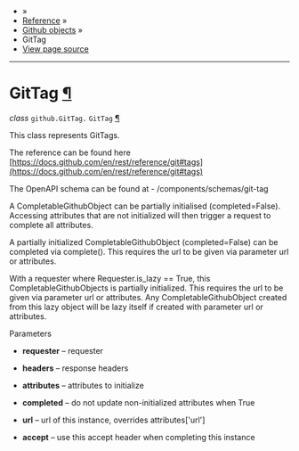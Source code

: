 - »
- [Reference](https://pygithub.readthedocs.io/en/stable/reference.html) »
- [Github objects](https://pygithub.readthedocs.io/en/stable/github_objects.html) »
- GitTag
- [View page source](https://pygithub.readthedocs.io/en/stable/_sources/github_objects/GitTag.rst.txt)

* * *

# GitTag [¶](https://pygithub.readthedocs.io/en/stable/github_objects/GitTag.html\#gittag "Permalink to this headline")

_class_ `github.GitTag.` `GitTag` [¶](https://pygithub.readthedocs.io/en/stable/github_objects/GitTag.html#github.GitTag.GitTag "Permalink to this definition")

This class represents GitTags.

The reference can be found here
[https://docs.github.com/en/rest/reference/git#tags](https://docs.github.com/en/rest/reference/git#tags)

The OpenAPI schema can be found at
\- /components/schemas/git-tag

A CompletableGithubObject can be partially initialised (completed=False). Accessing attributes that are not
initialized will then trigger a request to complete all attributes.

A partially initialized CompletableGithubObject (completed=False) can be completed
via complete(). This requires the url to be given via parameter url or attributes.

With a requester where Requester.is\_lazy == True, this CompletableGithubObjects is
partially initialized. This requires the url to be given via parameter url or attributes.
Any CompletableGithubObject created from this lazy object will be lazy itself if created with
parameter url or attributes.

Parameters

- **requester** – requester

- **headers** – response headers

- **attributes** – attributes to initialize

- **completed** – do not update non-initialized attributes when True

- **url** – url of this instance, overrides attributes\['url'\]

- **accept** – use this accept header when completing this instance